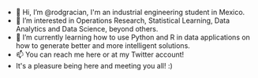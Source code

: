 - 👋 Hi, I’m @rodgracian, I'm an industrial engineering student in Mexico.
- 👀 I’m interested in Operations Research, Statistical Learning, Data Analytics and Data Science, beyond others.
- 🌱 I’m currently learning how to use Python and R in data applications on how to generate better and more intelligent solutions.
- 📫 You can reach me here or at my Twitter account!
- It's a pleasure being here and meeting you all! :)

<!---
rodgracian/rodgracian is a ✨ special ✨ repository because its `README.md` (this file) appears on your GitHub profile.
You can click the Preview link to take a look at your changes.
--->
